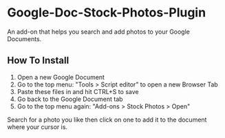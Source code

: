 # Google-Doc-Stock-Photos-Plugin
An add-on that helps you search and add photos to your Google Documents.

## How To Install
1) Open a new Google Document
2) Go to the top menu: "Tools > Script editor" to open a new Browser Tab
3) Paste these files in and hit CTRL+S to save
4) Go back to the Google Document tab
5) Go to the top menu again: "Add-ons > Stock Photos > Open"

Search for a photo you like then click on one to add it to the document where your cursor is.
